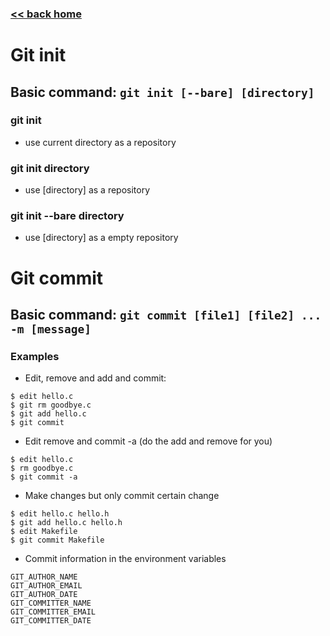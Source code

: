 ###  [<< back home](./index.md)
# Git init
## Basic command: `git init [--bare] [directory]`
### git init
- use current directory as a repository
### git init directory
- use [directory] as a repository
### git init --bare directory
- use [directory] as a empty repository
# Git commit
## Basic command: `git commit [file1] [file2] ... -m [message]`
### Examples
- Edit, remove and add and commit: 
```
$ edit hello.c
$ git rm goodbye.c
$ git add hello.c
$ git commit
```
- Edit remove and commit -a (do the add and remove for you)
```
$ edit hello.c
$ rm goodbye.c
$ git commit -a
```
- Make changes but only commit certain change
```
$ edit hello.c hello.h
$ git add hello.c hello.h
$ edit Makefile
$ git commit Makefile
```
- Commit information in the environment variables
```
GIT_AUTHOR_NAME
GIT_AUTHOR_EMAIL
GIT_AUTHOR_DATE
GIT_COMMITTER_NAME
GIT_COMMITTER_EMAIL
GIT_COMMITTER_DATE
```
